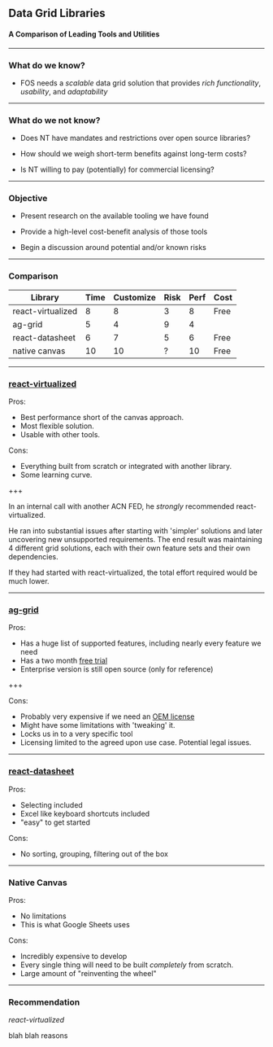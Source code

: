 ## Data Grid Libraries
#### A Comparison of Leading Tools and Utilities

---

### What do we know?

* FOS needs a _scalable_ data grid solution that provides _rich functionality_, _usability_, and _adaptability_

---

### What do we not know?

* Does NT have mandates and restrictions over open source libraries?

* How should we weigh short-term benefits against long-term costs?

* Is NT willing to pay (potentially) for commercial licensing?

---

### Objective

* Present research on the available tooling we have found 

* Provide a high-level cost-benefit analysis of those tools

* Begin a discussion around potential and/or known risks

---

### Comparison 

| Library           | Time | Customize | Risk   | Perf    | Cost  |
| ----------------- | ---- | --------- | ------ | ------- | ----- |
| react-virtualized |  8   |  8        | 3      |  8      | Free  |
| ag-grid           |  5   |  4        | 9      |  4      | $$$$  |
| react-datasheet   |  6   |  7        | 5      |  6      | Free  |
| native canvas     | 10   | 10        | ?      | 10      | Free  |

---

### [react-virtualized](https://bvaughn.github.io/react-virtualized/#/components/List)

Pros: 
* Best performance short of the canvas approach. 
* Most flexible solution. 
* Usable with other tools.

Cons: 
* Everything built from scratch or integrated with another library.
* Some learning curve.

+++

In an internal call with another ACN FED, he _strongly_ recommended react-virtualized. 

He ran into substantial issues after starting with 'simpler' solutions and later uncovering new unsupported requirements. The end result was maintaining 4 different grid solutions, each with their own feature sets and their own dependencies. 

If they had started with react-virtualized, the total effort required would be much lower.

--- 

### [ag-grid](https://www.ag-grid.com/)

Pros:
* Has a huge list of supported features, including nearly every feature we need
* Has a two month [free trial](https://www.ag-grid.com/start-trial.php)
* Enterprise version is still open source (only for reference)

+++

Cons:

* Probably very expensive if we need an [OEM license](https://www.ag-grid.com/license-pricing)
* Might have some limitations with 'tweaking' it.
* Locks us in to a very specific tool
* Licensing limited to the agreed upon use case. Potential legal issues.

---

### [react-datasheet](https://nadbm.github.io/react-datasheet/)

Pros:
* Selecting included
* Excel like keyboard shortcuts included
* "easy" to get started 

Cons:
* No sorting, grouping, filtering out of the box

---

### Native Canvas

Pros:
* No limitations
* This is what Google Sheets uses

Cons:
* Incredibly expensive to develop
* Every single thing will need to be built _completely_ from scratch.
* Large amount of "reinventing the wheel"

---

### Recommendation

*react-virtualized*

blah blah reasons